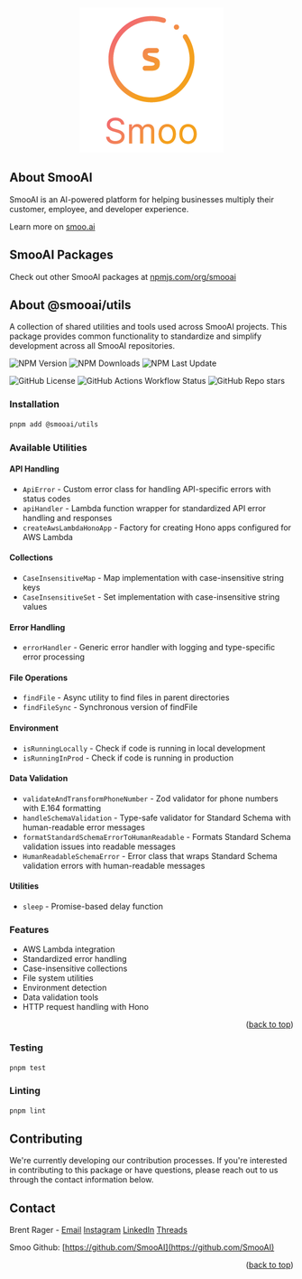 <!-- Improved compatibility of back to top link: See: https://github.com/othneildrew/Best-README-Template/pull/73 -->

<a name="readme-top"></a>

<!--
*** Thanks for checking out the Best-README-Template. If you have a suggestion
*** that would make this better, please fork the repo and create a pull request
*** or simply open an issue with the tag "enhancement".
*** Don't forget to give the project a star!
*** Thanks again! Now go create something AMAZING! :D
-->

<!-- PROJECT SHIELDS -->
<!--
*** I'm using markdown "reference style" links for readability.
*** Reference links are enclosed in brackets [ ] instead of parentheses ( ).
*** See the bottom of this document for the declaration of the reference variables
*** for contributors-url, forks-url, etc. This is an optional, concise syntax you may use.
*** https://www.markdownguide.org/basic-syntax/#reference-style-links
-->

<!-- PROJECT LOGO -->
<br />
<div align="center">
  <a href="https://smoo.ai">
    <img src="images/logo.png" alt="SmooAI Logo" />
  </a>
</div>

<!-- ABOUT THE PROJECT -->

## About SmooAI

SmooAI is an AI-powered platform for helping businesses multiply their customer, employee, and developer experience.

Learn more on [smoo.ai](https://smoo.ai)

## SmooAI Packages

Check out other SmooAI packages at [npmjs.com/org/smooai](https://www.npmjs.com/org/smooai)

## About @smooai/utils

A collection of shared utilities and tools used across SmooAI projects. This package provides common functionality to standardize and simplify development across all SmooAI repositories.

![NPM Version](https://img.shields.io/npm/v/%40smooai%2Futils?style=for-the-badge)
![NPM Downloads](https://img.shields.io/npm/dw/%40smooai%2Futils?style=for-the-badge)
![NPM Last Update](https://img.shields.io/npm/last-update/%40smooai%2Futils?style=for-the-badge)

![GitHub License](https://img.shields.io/github/license/SmooAI/utils?style=for-the-badge)
![GitHub Actions Workflow Status](https://img.shields.io/github/actions/workflow/status/SmooAI/utils/release.yml?style=for-the-badge)
![GitHub Repo stars](https://img.shields.io/github/stars/SmooAI/utils?style=for-the-badge)

### Installation

```sh
pnpm add @smooai/utils
```

### Available Utilities

#### API Handling

- `ApiError` - Custom error class for handling API-specific errors with status codes
- `apiHandler` - Lambda function wrapper for standardized API error handling and responses
- `createAwsLambdaHonoApp` - Factory for creating Hono apps configured for AWS Lambda

#### Collections

- `CaseInsensitiveMap` - Map implementation with case-insensitive string keys
- `CaseInsensitiveSet` - Set implementation with case-insensitive string values

#### Error Handling

- `errorHandler` - Generic error handler with logging and type-specific error processing

#### File Operations

- `findFile` - Async utility to find files in parent directories
- `findFileSync` - Synchronous version of findFile

#### Environment

- `isRunningLocally` - Check if code is running in local development
- `isRunningInProd` - Check if code is running in production

#### Data Validation

- `validateAndTransformPhoneNumber` - Zod validator for phone numbers with E.164 formatting
- `handleSchemaValidation` - Type-safe validator for Standard Schema with human-readable error messages
- `formatStandardSchemaErrorToHumanReadable` - Formats Standard Schema validation issues into readable messages
- `HumanReadableSchemaError` - Error class that wraps Standard Schema validation errors with human-readable messages

#### Utilities

- `sleep` - Promise-based delay function

### Features

- AWS Lambda integration
- Standardized error handling
- Case-insensitive collections
- File system utilities
- Environment detection
- Data validation tools
- HTTP request handling with Hono

<p align="right">(<a href="#readme-top">back to top</a>)</p>

### Testing

```sh
pnpm test
```

### Linting

```sh
pnpm lint
```

## Contributing

We're currently developing our contribution processes. If you're interested in contributing to this package or have questions, please reach out to us through the contact information below.

<!-- CONTACT -->

## Contact

Brent Rager - [Email](mailto:brent@smoo.ai)
[Instagram](https://www.instagram.com/brentragertech/)
[LinkedIn](https://www.linkedin.com/in/brentrager/)
[Threads](https://www.threads.net/@brentragertech)

Smoo Github: [https://github.com/SmooAI](https://github.com/SmooAI)

<p align="right">(<a href="#readme-top">back to top</a>)</p>

<!-- MARKDOWN LINKS & IMAGES -->
<!-- https://www.markdownguide.org/basic-syntax/#reference-style-links -->

[sst.dev-url]: https://reactjs.org/
[sst]: https://img.shields.io/badge/sst-EDE1DA?style=for-the-badge&logo=sst&logoColor=E27152
[sst-url]: https://sst.dev/
[next]: https://img.shields.io/badge/next.js-000000?style=for-the-badge&logo=nextdotjs&logoColor=white
[next-url]: https://nextjs.org/
[aws]: https://img.shields.io/badge/aws-232F3E?style=for-the-badge&logo=amazonaws&logoColor=white
[aws-url]: https://tailwindcss.com/
[tailwindcss]: https://img.shields.io/badge/tailwind%20css-0B1120?style=for-the-badge&logo=tailwindcss&logoColor=#06B6D4
[tailwindcss-url]: https://tailwindcss.com/
[zod]: https://img.shields.io/badge/zod-3E67B1?style=for-the-badge&logoColor=3E67B1
[zod-url]: https://zod.dev/
[sanity]: https://img.shields.io/badge/sanity-F36458?style=for-the-badge
[sanity-url]: https://www.sanity.io/
[vitest]: https://img.shields.io/badge/vitest-1E1E20?style=for-the-badge&logo=vitest&logoColor=#6E9F18
[vitest-url]: https://vitest.dev/
[pnpm]: https://img.shields.io/badge/pnpm-F69220?style=for-the-badge&logo=pnpm&logoColor=white
[pnpm-url]: https://pnpm.io/
[turborepo]: https://img.shields.io/badge/turborepo-000000?style=for-the-badge&logo=turborepo&logoColor=#EF4444
[turborepo-url]: https://turbo.build/
